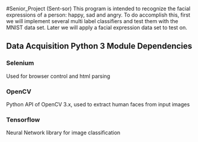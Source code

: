 #Senior_Project (Sent-sor)
This program is intended to recognize the facial expressions of a person: happy, sad and angry. To do accomplish this, first we will implement several multi label classifiers and test them with the MNIST data set. Later we will apply a facial expression data set to test on. 

## Data Acquisition Python 3 Module Dependencies
### Selenium
Used for browser control and html parsing
### OpenCV
Python API of OpenCV 3.x, used to extract human faces from input images
### Tensorflow
Neural Network library for image classification